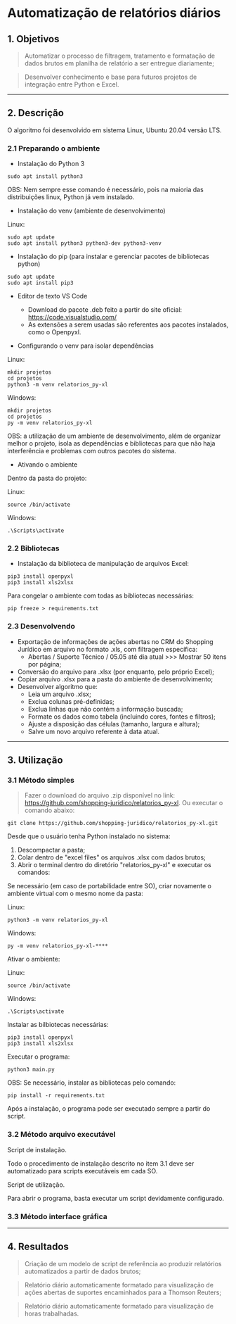 # Automatização de relatórios diários

## **1. Objetivos**

> Automatizar o processo de filtragem, tratamento e formatação de dados brutos em planilha de relatório a ser entregue diariamente;

> Desenvolver conhecimento e base para futuros projetos de integração entre Python e Excel.

---------------
## **2. Descrição**

O algoritmo foi desenvolvido em sistema Linux, Ubuntu 20.04 versão LTS.

### **2.1 Preparando o ambiente**

- Instalação do Python 3

```
sudo apt install python3
```

OBS: Nem sempre esse comando é necessário, pois na maioria das distribuições linux, Python já vem instalado.

- Instalação do venv (ambiente de desenvolvimento)

Linux:
```
sudo apt update
sudo apt install python3 python3-dev python3-venv
```

- Instalação do pip (para instalar e gerenciar pacotes de bibliotecas python)

```
sudo apt update
sudo apt install pip3
```
- Editor de texto VS Code

   * Download do pacote .deb feito a partir do site oficial: https://code.visualstudio.com/
   * As extensões a serem usadas são referentes aos pacotes instalados, como o Openpyxl.

- Configurando o venv para isolar dependências

Linux:
```
mkdir projetos
cd projetos
python3 -m venv relatorios_py-xl
```

Windows:
```
mkdir projetos
cd projetos
py -m venv relatorios_py-xl
```

OBS: a utilização de um ambiente de desenvolvimento, além de organizar melhor o projeto, isola as dependências e bibliotecas para que não haja interferência e problemas com outros pacotes do sistema.

- Ativando o ambiente

Dentro da pasta do projeto:

Linux:
```
source /bin/activate
```

Windows:
```
.\Scripts\activate
```

### **2.2 Bibliotecas**

- Instalação da biblioteca de manipulação de arquivos Excel:

```
pip3 install openpyxl
pip3 install xls2xlsx
```

Para congelar o ambiente com todas as bibliotecas necessárias:

```
pip freeze > requirements.txt
```

### **2.3 Desenvolvendo**

- Exportação de informações de ações abertas no CRM do Shopping Jurídico em arquivo no formato .xls, com filtragem específica:
    + Abertas / Suporte Técnico / 05.05 até dia atual >>> Mostrar 50 itens por página;
- Conversão do arquivo para .xlsx (por enquanto, pelo próprio Excel);
- Copiar arquivo .xlsx para a pasta do ambiente de desenvolvimento;
- Desenvolver algoritmo que:
    + Leia um arquivo .xlsx;
    + Exclua colunas pré-definidas;
    + Exclua linhas que não contém a informação buscada;
    + Formate os dados como tabela (incluindo cores, fontes e filtros);
    + Ajuste a disposição das células (tamanho, largura e altura);
    + Salve um novo arquivo referente à data atual.

----------------
## **3. Utilização**

### **3.1 Método simples**

> Fazer o download do arquivo .zip disponível no link: https://github.com/shopping-juridico/relatorios_py-xl. Ou executar o comando abaixo:

```
git clone https://github.com/shopping-juridico/relatorios_py-xl.git
```

Desde que o usuário tenha Python instalado no sistema:

1. Descompactar a pasta;
2. Colar dentro de "excel files" os arquivos .xlsx com dados brutos;
3. Abrir o terminal dentro do diretório "relatorios_py-xl" e executar os comandos:

Se necessário (em caso de portabilidade entre SO), criar novamente o ambiente virtual com o mesmo nome da pasta:

Linux:
```
python3 -m venv relatorios_py-xl
```

Windows:
```
py -m venv relatorios_py-xl-****
```

Ativar o ambiente:

Linux:
```
source /bin/activate
```

Windows:
```
.\Scripts\activate
```

Instalar as bilbiotecas necessárias:

```
pip3 install openpyxl
pip3 install xls2xlsx
```

Executar o programa:

```
python3 main.py
```

OBS: Se necessário, instalar as bibliotecas pelo comando:

```
pip install -r requirements.txt
```

Após a instalação, o programa pode ser executado sempre a partir do script.

### **3.2 Método arquivo executável**

Script de instalação.

Todo o procedimento de instalação descrito no item 3.1 deve ser automatizado para scripts executáveis em cada SO.

Script de utilização.

Para abrir o programa, basta executar um script devidamente configurado.

### **3.3 Método interface gráfica**

----------------
## **4. Resultados**

> Criação de um modelo de script de referência ao produzir relatórios automatizados a partir de dados brutos;

> Relatório diário automaticamente formatado para visualização de ações abertas de suportes encaminhados para a Thomson Reuters;

> Relatório diário automaticamente formatado para visualização de horas trabalhadas.

